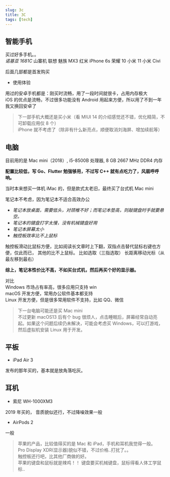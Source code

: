 ```yaml
---
slug: 3c
title: 3C
tags: [tech]
---
```


## 智能手机

买过好多手机。。  
_诺基亚 1681C_
山寨机
联想
魅族 MX3
红米
iPhone 6s
荣耀 10
小米 11
小米 Civi

后面几部都是首发购买

- 使用体验

用过的安卓手机都是：刚买时流畅，用了一段时间就很卡，占用内存极大  
iOS 的优点是流畅，不过很多功能没有 Android 用起来方便，所以用了不到一年我又换回安卓了

> 下一部手机大概还是买小米（看 MIUI 14 的介绍感觉还不错，优化精简，不可卸载应用仅 8 个）  
> iPhone 就不考虑了（除非有什么新亮点，顺便取消刘海屏、增加续航等）

## 电脑

目前用的是 Mac mini（2018）, i5-8500B 处理器, 8 GB 2667 MHz DDR4 内存

**配置比较低，写 Go、Flutter 勉强够用，不过写 C++ 就有点吃力了，风扇呼呼响。**

当时本来想买一体机 iMac 的，但是款式太老旧，最终买了台式机 Mac mini

笔记本不考虑，因为笔记本不适合高效办公

- _笔记本放桌面，需要低头，对颈椎不好；而笔记本垫高，则敲键盘时手就要悬空。_
- _笔记本的键盘打字太慢，没有机械键盘好用_
- _笔记本屏幕太小_
- _触控板效率比不上鼠标_

触控板滑动比鼠标方便，比如阅读长文章时上下翻，双指点击替代鼠标右键也方便，仅此而已，
其他的比不上鼠标。
比如选取（三指选取）
长距离移动光标（从最左移到最右）

**综上，笔记本性价比不高，不如买台式机，然后再买个好的显示器。**

对比  
Windows 市场占有率高，很多应用只支持 win  
macOS 开发方便，常用办公软件基本都支持  
Linux 开发方便，但是很多常用软件不支持，比如 QQ、微信

> 下一台电脑可能还是买 Mac mini  
> 不过更新 macOS13 后有个 bug 很烦人，点击睡眠后，屏幕经常自动亮起。如果这个问题后续仍未解决，可能会考虑买 Windows，可以打游戏，然后虚拟机安装 Linux 用于开发。

## 平板

- iPad Air 3

发布的那年买的，基本就是放角落吃灰。

## 耳机

- 索尼 WH-1000XM3

2019 年买的，
音质貌似还行，不过降噪效果一般

- AirPods 2

一般

> 苹果的产品，比较值得买的是 Mac 和 iPad，手机和耳机我觉得一般。  
> Pro Display XDR(显示器)貌似不错，不过价格..打扰了。。  
> 触控板还行吧，比其他厂商做的好。  
> 苹果的键盘和鼠标就是辣鸡！！
> 键盘要买机械键盘，鼠标得看人体工学鼠标..
